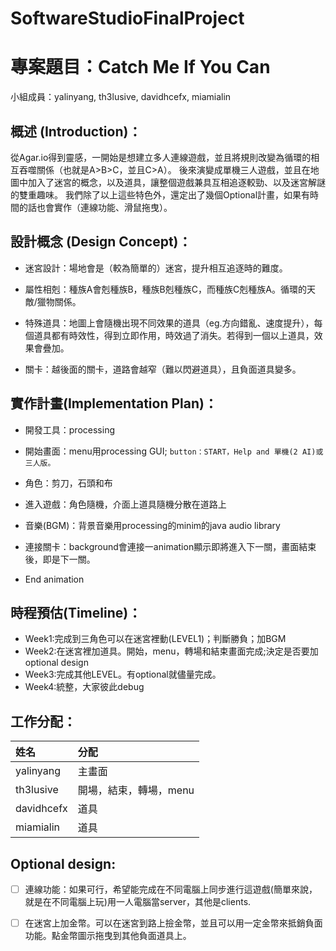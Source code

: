 # SoftwareStudioFinalProject
# 專案題目：Catch Me If You Can

小組成員：yalinyang, th3lusive, davidhcefx, miamialin

## 概述 (Introduction)：

從Agar.io得到靈感，一開始是想建立多人連線遊戲，並且將規則改變為循環的相互吞噬關係（也就是A>B>C，並且C>A）。
後來演變成單機三人遊戲，並且在地圖中加入了迷宮的概念，以及道具，讓整個遊戲兼具互相追逐較勁、以及迷宮解謎的雙重趣味。
我們除了以上這些特色外，還定出了幾個Optional計畫，如果有時間的話也會實作（連線功能、滑鼠拖曳）。

## 設計概念 (Design Concept)：

- 迷宮設計：場地會是（較為簡單的）迷宮，提升相互追逐時的難度。

- 屬性相剋：種族A會剋種族B，種族B剋種族C，而種族C剋種族A。循環的天敵/獵物關係。
	
- 特殊道具：地圖上會隨機出現不同效果的道具（eg.方向錯亂、速度提升），每個道具都有時效性，得到立即作用，時效過了消失。若得到一個以上道具，效果會疊加。
		
- 關卡：越後面的關卡，道路會越窄（難以閃避道具），且負面道具變多。

## 實作計畫(Implementation Plan)：

- 開發工具：processing

- 開始畫面：menu用processing GUI;
`button：START，Help and 單機(2 AI)或三人版。`

- 角色：剪刀，石頭和布

- 進入遊戲：角色隨機，介面上道具隨機分散在道路上

- 音樂(BGM)：背景音樂用processing的minim的java audio library
	
- 連接關卡：background會連接一animation顯示即將進入下一關，畫面結束後，即是下一關。
	
- End animation

## 時程預估(Timeline)：

- Week1:完成到三角色可以在迷宮裡動(LEVEL1)；判斷勝負；加BGM
- Week2:在迷宮裡加道具。開始，menu，轉場和結束畫面完成;決定是否要加optional design
- Week3:完成其他LEVEL。有optional就儘量完成。
- Week4:統整，大家彼此debug

## 工作分配：

|姓名|分配|
|:--- |:---|
|yalinyang|主畫面|
|th3lusive|開場，結束，轉場，menu|
|davidhcefx|道具|
|miamialin|道具|

## Optional design:

- [ ] 連線功能：如果可行，希望能完成在不同電腦上同步進行這遊戲(簡單來說，就是在不同電腦上玩)用一人電腦當server，其他是clients.
	
- [ ] 在迷宮上加金幣。可以在迷宮到路上撿金幣，並且可以用一定金幣來抵銷負面功能。點金幣圖示拖曳到其他負面道具上。



